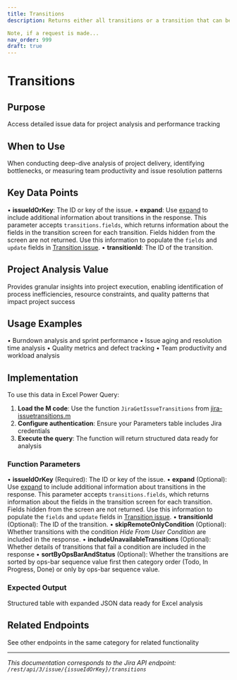 ```yaml
---
title: Transitions
description: Returns either all transitions or a transition that can be performed by the user on an issue, based on the issue's status.

Note, if a request is made...
nav_order: 999
draft: true
---
```


# Transitions

## Purpose
Access detailed issue data for project analysis and performance tracking

## When to Use
When conducting deep-dive analysis of project delivery, identifying bottlenecks, or measuring team productivity and issue resolution patterns

## Key Data Points
• **issueIdOrKey**: The ID or key of the issue.
• **expand**: Use [expand](#expansion) to include additional information about transitions in the response. This parameter accepts `transitions.fields`, which returns information about the fields in the transition screen for each transition. Fields hidden from the screen are not returned. Use this information to populate the `fields` and `update` fields in [Transition issue](#api-rest-api-3-issue-issueIdOrKey-transitions-post).
• **transitionId**: The ID of the transition.

## Project Analysis Value
Provides granular insights into project execution, enabling identification of process inefficiencies, resource constraints, and quality patterns that impact project success

## Usage Examples
• Burndown analysis and sprint performance
• Issue aging and resolution time analysis
• Quality metrics and defect tracking
• Team productivity and workload analysis

## Implementation
To use this data in Excel Power Query:

1. **Load the M code**: Use the function `JiraGetIssueTransitions` from [jira-issuetransitions.m](../assets/jira-issuetransitions.m)
2. **Configure authentication**: Ensure your Parameters table includes Jira credentials
3. **Execute the query**: The function will return structured data ready for analysis

### Function Parameters
• **issueIdOrKey** (Required): The ID or key of the issue.
• **expand** (Optional): Use [expand](#expansion) to include additional information about transitions in the response. This parameter accepts `transitions.fields`, which returns information about the fields in the transition screen for each transition. Fields hidden from the screen are not returned. Use this information to populate the `fields` and `update` fields in [Transition issue](#api-rest-api-3-issue-issueIdOrKey-transitions-post).
• **transitionId** (Optional): The ID of the transition.
• **skipRemoteOnlyCondition** (Optional): Whether transitions with the condition *Hide From User Condition* are included in the response.
• **includeUnavailableTransitions** (Optional): Whether details of transitions that fail a condition are included in the response
• **sortByOpsBarAndStatus** (Optional): Whether the transitions are sorted by ops-bar sequence value first then category order (Todo, In Progress, Done) or only by ops-bar sequence value.

### Expected Output
Structured table with expanded JSON data ready for Excel analysis

## Related Endpoints
See other endpoints in the same category for related functionality

---
*This documentation corresponds to the Jira API endpoint: `/rest/api/3/issue/{issueIdOrKey}/transitions`*
